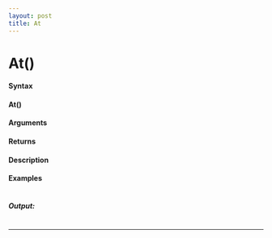 ```yaml
---
layout: post
title: At
---
```


# At()


#### Syntax

#### At()

#### Arguments

#### Returns

#### Description

#### Examples

```

```

##### Output:

```

```

---